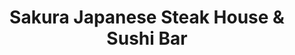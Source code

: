 ---
layout: place
title: "Sakura Japanese Steak House & Sushi Bar"
permalink: /new-york/canandaigua/sakura-japanese-steak-house-sushi-bar.html
stateAbbr: NY
stateName: New York
cityName: Canandaigua
seo:
  name: "Sakura Japanese Steak House & Sushi Bar"
  type: Restaurant
  links: null
description: "Sakura Japanese Steak House & Sushi Bar serves delicious sushi in Canandaigua, New York. Try fresh Japanese dishes for a great dining experience. "
place_id: ChIJ8ZRsZo0m0YkRr84zK67BH90
photos:
  - name: >-
      places/ChIJ8ZRsZo0m0YkRr84zK67BH90/photos/AeeoHcIUFrhzRTpHAQ16lQmNDVSQkS6Yg2Xcv0kWUhmHudkycmQGkJvWKEPeGHNYyHln7YJ7zHM9uBC1Xycc2Qg2x-delcT3jNKWDFQyLVFNgSOhmFvVzxlYg3UXFXQKq3Bv3-d2kDjK3L2SwYB6Uhxxpr00E6RArilBvGiXHxXocZblXbpQoXLVh7vR3oQ34UtJMHcGx9o-6B7_1dEoEzk7xC2vWQYd_-rdxeO2ObE6sj9tFghtZY8Crg5c_sngpTUJZ4aXfYe3dT3TUJkrJC2FluvAR6Iev-x83FbbfhopcwRNh8SS7iIOcS0GbwPKQ7qX59xKB5vJYzBPqh6n-EggXMMoN9qYW5T-rZXw8exlCBV-VQV2DqWYBxp9CMjkF8U8SlUrgkw37pJLBlXDyI0dEw3lyapWxCGJrk6iwCgijgKSQwZy
    widthPx: 4032
    heightPx: 3024
    authorAttributions:
      - displayName: Ted Tucker
        uri: https://maps.google.com/maps/contrib/102340972440731917240
        photoUri: >-
          https://lh3.googleusercontent.com/a-/ALV-UjVusoFx_ZwX93UpPTa4v6JJj_Tnt56Vv39yJLLKIH5KgLbP22Pb=s100-p-k-no-mo
    flagContentUri: >-
      https://www.google.com/local/imagery/report/?cb_client=maps_api_places.places_api&image_key=!1e10!2sCIHM0ogKEICAgIDq6obvoAE&hl=en-US
    googleMapsUri: >-
      https://www.google.com/maps/place//data=!3m4!1e2!3m2!1sCIHM0ogKEICAgIDq6obvoAE!2e10!4m2!3m1!1s0x89d1268d666c94f1:0xdd1fc1ae2b33ceaf
  - name: >-
      places/ChIJ8ZRsZo0m0YkRr84zK67BH90/photos/AeeoHcL1loEf7IEahEv_mEJlNfTpzeg_KqFBNw3aHKXEAKSC-OrqkiPrF3TSiZQEnkDzZO8r5Cp8l4LcyBvWEPqNiMKNr9gQaDMTNZ_yfVZ4SF2ggeBbmJSU0wuszG9Yd7n4rHcjyLFdNjs_nsxFh3W0Q1FYpkLNvKfLTGbFvD-EEdBaWEUWLsIjD2UQtovbnMFsWZYKZ-Vi1273R6mLDmVmJimSuOxz84n9hlzlRDyCusMzcJ3Zj4z0uMRhL5rGCi0m6ooACE99x82DL1SHEg225GIKpuC693xRPrhc-IJ0nB0TjA
    widthPx: 750
    heightPx: 750
    authorAttributions:
      - displayName: Sakura Japanese Steak House & Sushi Bar
        uri: https://maps.google.com/maps/contrib/110971720588961579774
        photoUri: >-
          https://lh3.googleusercontent.com/a/ACg8ocKa69dJXAtadMXbU2oERm3jQswVrz2QTaoaWW5pulAd99BCjg=s100-p-k-no-mo
    flagContentUri: >-
      https://www.google.com/local/imagery/report/?cb_client=maps_api_places.places_api&image_key=!1e10!2sAF1QipPXKp3HjqUK3d8K0A0Ha65zzRA_i2O8uOxjtu9p&hl=en-US
    googleMapsUri: >-
      https://www.google.com/maps/place//data=!3m4!1e2!3m2!1sAF1QipPXKp3HjqUK3d8K0A0Ha65zzRA_i2O8uOxjtu9p!2e10!4m2!3m1!1s0x89d1268d666c94f1:0xdd1fc1ae2b33ceaf
  - name: >-
      places/ChIJ8ZRsZo0m0YkRr84zK67BH90/photos/AeeoHcIpR1J5xINwzyurbjpPOCeWrXvqG4911Us3WBNWoc87dTc8U6p3G_AK_GQK832Bp9qFcaOZPn5uyKo-0lT0HQpMFBYFZq9zO9usK5Xd4g-JKjKCBjlMX1BRI-Otv9mkyU5UH9NRWP-H4umzypuGuAqzowVYkk9yNdb3MY2UXVHUJHJfrBD8qau5XW_LKmFcylhABhtgaIf3Tw74HD0Ubgsn5nEfc0jUlqRuBmPcnobtMml23rF7TfXXJhH8dOQP-iDM_RPuMsknPYQ2X2jDb-pMsHw7rk-J1jx5gVbw9nyGvliBbOWaD32EERmNJaxpc7whMKH3S5JKGiXNW7IBQ7fBzAbAKaJ4QCJJqLlLTJw8D-e7OKz2Q6ml6RvTev_FsvG4Fy_vz_oludwobd_R7U5SRBFoyWdVJFv-tZEOQC9elazFJWffI49GEEmdsWWH
    widthPx: 2046
    heightPx: 1060
    authorAttributions:
      - displayName: scott herrick
        uri: https://maps.google.com/maps/contrib/110295205007772209176
        photoUri: >-
          https://lh3.googleusercontent.com/a-/ALV-UjU8f6iP68O1W-gqnrXalqf8dEnew6bZ9-aAIEh3Uj2p56RLFU8T=s100-p-k-no-mo
    flagContentUri: >-
      https://www.google.com/local/imagery/report/?cb_client=maps_api_places.places_api&image_key=!1e10!2sCIABIhAGbzaqjyFiDWfnSioAATig&hl=en-US
    googleMapsUri: >-
      https://www.google.com/maps/place//data=!3m4!1e2!3m2!1sCIABIhAGbzaqjyFiDWfnSioAATig!2e10!4m2!3m1!1s0x89d1268d666c94f1:0xdd1fc1ae2b33ceaf
  - name: >-
      places/ChIJ8ZRsZo0m0YkRr84zK67BH90/photos/AeeoHcIfDI1UC6GIC0UMCengM8pTbeYoSsbvL19C3qXBvE98BriIbY3vpTDB9uXDGcBF46oRtjkqEywGH3VByUy9fmRRjFmIP9NdA_miFrzowZQfmfoc3156_ABSiVtVL_DpKjY8Jba8T0MSQ_gi0bnmtzOf0RFJohclNJ2-FBnUTA1DKbqG3D39i5L0Ljh03JuQP23xB1FX7IDfAvpEMCl4HeixpGk-Ue54uQZQPUWRCNTOTj-oEIFgKie1wi8mjwCTLmF4YCS-bqkXRppGBgFMS5VSPE0hCYLrLUFdOZu3MXuRYzXjWAft4twmR-QaytjjxN6slkPVSpRmHgRSB4oSq4wyBr9isbHsLC7mjxV89461VTunEbjfG7nqR0V-Q1tqkv5eDQKwf0BDiKALwEbi2uQXQ6S5tZJrG7YFUyUJ4SJxEA
    widthPx: 2882
    heightPx: 2650
    authorAttributions:
      - displayName: scott herrick
        uri: https://maps.google.com/maps/contrib/110295205007772209176
        photoUri: >-
          https://lh3.googleusercontent.com/a-/ALV-UjU8f6iP68O1W-gqnrXalqf8dEnew6bZ9-aAIEh3Uj2p56RLFU8T=s100-p-k-no-mo
    flagContentUri: >-
      https://www.google.com/local/imagery/report/?cb_client=maps_api_places.places_api&image_key=!1e10!2sCIHM0ogKEICAgIDfqJ63dQ&hl=en-US
    googleMapsUri: >-
      https://www.google.com/maps/place//data=!3m4!1e2!3m2!1sCIHM0ogKEICAgIDfqJ63dQ!2e10!4m2!3m1!1s0x89d1268d666c94f1:0xdd1fc1ae2b33ceaf
  - name: >-
      places/ChIJ8ZRsZo0m0YkRr84zK67BH90/photos/AeeoHcJftMLB3LyPTAlHwWLhkmLYvBN3PHShwZRZdECpitiEzFMk92mLMFP9QdtzjMUY5kYwriVExTktrCN8MGEkxMHEqBHrGqifUe6Cf7ONT7zs1b5C5sZ4WRP50H6ZfQP9UKsEpM-kZ-xcSWaNcn1Se6yc2RYwThFz_vqy7TWumv3mnFYZCInzN_rlXa9TBCWjKho2dEV6le-8G71EJJk870bGnjUyTDhrq8-7OyqillfLul9Gr1UFIzdkQEJclULoteywexJgAkrfGhWv3UyfJZyjNlVTDPQyETpFystVJ6EM6xG98LqY9KumcQX6JK_5GZgciHUHKSpgcZW_tt9cLAAWda1Z_yec0NcvEw_ZG1l0xcoZ4sstDN7gGOvlWWOm5CRl-9uR0451u3WafI5A4Q2dYyukkYmgAJDtk58bAxIvHQ
    widthPx: 3192
    heightPx: 2148
    authorAttributions:
      - displayName: scott herrick
        uri: https://maps.google.com/maps/contrib/110295205007772209176
        photoUri: >-
          https://lh3.googleusercontent.com/a-/ALV-UjU8f6iP68O1W-gqnrXalqf8dEnew6bZ9-aAIEh3Uj2p56RLFU8T=s100-p-k-no-mo
    flagContentUri: >-
      https://www.google.com/local/imagery/report/?cb_client=maps_api_places.places_api&image_key=!1e10!2sCIHM0ogKEICAgIDnr-23JA&hl=en-US
    googleMapsUri: >-
      https://www.google.com/maps/place//data=!3m4!1e2!3m2!1sCIHM0ogKEICAgIDnr-23JA!2e10!4m2!3m1!1s0x89d1268d666c94f1:0xdd1fc1ae2b33ceaf
  - name: >-
      places/ChIJ8ZRsZo0m0YkRr84zK67BH90/photos/AeeoHcLpDOq4TCKGnFbvh6f5d2-AhQ9jFiMB022CYmFUve_KltbSgi2SZchr97zc_bNrshEBLUoWfZGl38aAFfqQifJ14r7kblwCmIK2sLrppX1rZiHPy0UPWr2MfzWZDIlSWPxjlpkd3JmltRpls69PSWTr8Qln4tKRQQNLFItqlQ6PGqGxaTzgA2KK_GH7Q7YUd7YpV9wViuZ6TPNulYHWPGXoJPhf_ZIrl_Q9Z8QQoebjjZC2m23KezeLh0PKrWvNFdMm9KoNKNmNd7EN-8IZnW6TkVQjfmrqxckFq6lAPjE-_MxBMjy8hjmxmLzA4tzHbvnzU6bPGqWdek5MGMsr7Ay4ja_Wk0QwRmuMtnkqfcYYXG1sJ08BuzHTsJg_ZnaM6Xmwc3GT-8OSh0OeqQ4WEx6K01lFb9pDqxwQL5cZn0LwH7g
    widthPx: 1786
    heightPx: 1284
    authorAttributions:
      - displayName: scott herrick
        uri: https://maps.google.com/maps/contrib/110295205007772209176
        photoUri: >-
          https://lh3.googleusercontent.com/a-/ALV-UjU8f6iP68O1W-gqnrXalqf8dEnew6bZ9-aAIEh3Uj2p56RLFU8T=s100-p-k-no-mo
    flagContentUri: >-
      https://www.google.com/local/imagery/report/?cb_client=maps_api_places.places_api&image_key=!1e10!2sCIHM0ogKEICAgIC3w7-IqAE&hl=en-US
    googleMapsUri: >-
      https://www.google.com/maps/place//data=!3m4!1e2!3m2!1sCIHM0ogKEICAgIC3w7-IqAE!2e10!4m2!3m1!1s0x89d1268d666c94f1:0xdd1fc1ae2b33ceaf
  - name: >-
      places/ChIJ8ZRsZo0m0YkRr84zK67BH90/photos/AeeoHcKfRyajReyRCWoshX5beARsw-kwWMBbenUcrSrNnhihaKKdlQO6fDIc0oOUE3jHfdGfqzowXp-wlPJepRQVbJPllrc9w0GXhCAR9UH41iWZQMfGDy9F_vLTYgI_1wFn2J_gcHa4cSbADDRgrDluBQGxutLvbY-BS_zJVFquFi1KpA9vfz7YZ_FVgGRirXedggrHsd768oU9DXBuZI9XOWv8rHFa6uoR-3RmoWWSvep0Ld0jD_u9tvetdQDKV7ZItYfO2sEE9xuezKwMIFJ5nAyL0XJIvWnYAxxEYnCXxVeus37dCBnO2Gvj7CjeeCYUYGPcQ9m4BxCMn6ks6baUaG6pZuwyg1T6kEHpDVlTvKW7GCIqx22PIPcm_SQBZqQ9isrhbjxztydFvYq6BzSCqx9_koxjLZj7vC55_KQL2PrL8cEa
    widthPx: 4000
    heightPx: 2252
    authorAttributions:
      - displayName: Niecy I
        uri: https://maps.google.com/maps/contrib/106191371755657836443
        photoUri: >-
          https://lh3.googleusercontent.com/a-/ALV-UjVebcX6do180-fxeehpmdEQu3VSXo30CkQZMR5iaEhvoKD2YuA=s100-p-k-no-mo
    flagContentUri: >-
      https://www.google.com/local/imagery/report/?cb_client=maps_api_places.places_api&image_key=!1e10!2sCIHM0ogKEICAgMCAlbqRygE&hl=en-US
    googleMapsUri: >-
      https://www.google.com/maps/place//data=!3m4!1e2!3m2!1sCIHM0ogKEICAgMCAlbqRygE!2e10!4m2!3m1!1s0x89d1268d666c94f1:0xdd1fc1ae2b33ceaf
  - name: >-
      places/ChIJ8ZRsZo0m0YkRr84zK67BH90/photos/AeeoHcIE2ACDEfRmBLU1Gf0HCgYa-viLWXq1EJlcRbup3fID8g-i-idzWb9ikZmmxL69wUWFf8TJrlpyLPCCQzoEDUf2nq4gR3aihBpvfH9db6Mq6CrBgVWGcpRv5KUDcYh4-u7bmKy38iqposm1yxk6fh4d3n9uUfp3jsrJzY1mwWe0P_7R56e8uMHFdDHZYdBVnm6nxoVDKIW5x2qdVJV35uR1n3d1p0rzhKTqumzU1YNd9nUhxPhQk6FKGkU9maj0KlFq1QEYxQJxiy2V_YTkGDkVj7AoqPgvYSOfKh_fy6FIYoiRxF0TSC8A0uA4zqAUothaIm4Pq_gVXHcQVHDc7-vGAyyZG22hZIlGGTH1VXWQPDFZ6JqMuEUFNkK6UbxVMnfNDDwuu1pAF8MsEC1tXdMQ6_xAfXsqwTesTAw39XE8zA
    widthPx: 4080
    heightPx: 3072
    authorAttributions:
      - displayName: Jareth Graves
        uri: https://maps.google.com/maps/contrib/109072005684737525348
        photoUri: >-
          https://lh3.googleusercontent.com/a-/ALV-UjWyGVrrkjcRL14Ajqc3oFPK7iRVXZR8sxnvgF9EhtORbs1hjtE=s100-p-k-no-mo
    flagContentUri: >-
      https://www.google.com/local/imagery/report/?cb_client=maps_api_places.places_api&image_key=!1e10!2sCIHM0ogKEICAgICHqMe8Fg&hl=en-US
    googleMapsUri: >-
      https://www.google.com/maps/place//data=!3m4!1e2!3m2!1sCIHM0ogKEICAgICHqMe8Fg!2e10!4m2!3m1!1s0x89d1268d666c94f1:0xdd1fc1ae2b33ceaf
  - name: >-
      places/ChIJ8ZRsZo0m0YkRr84zK67BH90/photos/AeeoHcJcWItvJ7orvQHSaZfZzXpPeY_8-tK-CXgFPcb5dpKXEFS_mfUcZfmINSKBRtfb7WX8WsOgPUa9VHUQK5pzyYVUoKe00EQzs5BVK7wC80-MJCbjxZ6C9F8c6-6M4WnMwqFIypdrF54uv8Z3bGqWEnzyt3x1XATa1xbZ7dLPA7kkVG_5d2BHgcWIc2Wq9N6JmwJsSdXhPloRcz2eZuKIMWN_jMIQyrrqUD4C8Hf1OO9NW7rsM7TWtAZbHlY3IuY-nTdIKJ5FFO-4CScfut7ob2wpsWgDexvCxLXT2umHxStXwQ0_FFtuFwZx42rnZxuRzNxKosfCHw9VEWh3Dg4aIgVxauV3ncvFPrWJzYvpiZM29qY0ju9sE_fSrRhu0RwhjFfquEmZ30OMhNx8rl8V5JfOEcz1xlpfqAETofezmonN0w
    widthPx: 3000
    heightPx: 4000
    authorAttributions:
      - displayName: heinz boelter
        uri: https://maps.google.com/maps/contrib/116796920686284913344
        photoUri: >-
          https://lh3.googleusercontent.com/a/ACg8ocK38KwKWPeAUaEzzmg1EQ-i-Flh5aTTCwpndT8599GmhL_nJg=s100-p-k-no-mo
    flagContentUri: >-
      https://www.google.com/local/imagery/report/?cb_client=maps_api_places.places_api&image_key=!1e10!2sCIHM0ogKEICAgICvm8iZIA&hl=en-US
    googleMapsUri: >-
      https://www.google.com/maps/place//data=!3m4!1e2!3m2!1sCIHM0ogKEICAgICvm8iZIA!2e10!4m2!3m1!1s0x89d1268d666c94f1:0xdd1fc1ae2b33ceaf
  - name: >-
      places/ChIJ8ZRsZo0m0YkRr84zK67BH90/photos/AeeoHcIwtVNrgvBkl7CFL3cNctmilJ4SJuLiCFmIkWc6Q2Neu9cakYITCoGgaHABNKEL_D07UmrlTSif0KRdtb68rbXdy1Y7aCEVqcbiBpyiGlmUxrJQU-jns4nb_VuyaUkg32B57sYfhb2Uz2mPEH2lc2oOBGpDx8NSlPFbVz_G5-8bRHlxZ5otnzlF7WVKCPeWfps9uAh8eA79BlVBfBonVvRSRvaCLquQ8o7Ah5StGl0Ao0kcrZ626pbXF2J3yArW2IBhvuHYCDdOTKAFJGs2w68aXJhpTQ-CO4uTMQoNMJuBpk0ZOi6wGdSsr58P3Ui4KLalW2wk4aMgQnQlPFsTURdet6gx0jfULULGLRMj-LZzaA6UdPLt0q9OO3Pk3Gyk5ESSjTyDfCesgXa9i3Mh4cuUImCEm7QMW2K6fOMEp6M
    widthPx: 3000
    heightPx: 4000
    authorAttributions:
      - displayName: R. ODB
        uri: https://maps.google.com/maps/contrib/103806856084513952774
        photoUri: >-
          https://lh3.googleusercontent.com/a-/ALV-UjUo_gby2Bguo3rYs4v24Chmhp_JA8Ne9IltWlRRHn5P1FseTg9D=s100-p-k-no-mo
    flagContentUri: >-
      https://www.google.com/local/imagery/report/?cb_client=maps_api_places.places_api&image_key=!1e10!2sCIHM0ogKEICAgID2xdLlUw&hl=en-US
    googleMapsUri: >-
      https://www.google.com/maps/place//data=!3m4!1e2!3m2!1sCIHM0ogKEICAgID2xdLlUw!2e10!4m2!3m1!1s0x89d1268d666c94f1:0xdd1fc1ae2b33ceaf
address: 57 Eastern Blvd, Canandaigua, NY 14424, USA
street: 57 Eastern Blvd
city: Canandaigua
state: NY
zip: '14424'
country: USA
neighborhood: null
latitude: '42.877070'
longitude: '-77.267185'
accessibility_options:
  wheelchairAccessibleParking: true
  wheelchairAccessibleEntrance: true
  wheelchairAccessibleRestroom: true
  wheelchairAccessibleSeating: true
business_status: OPERATIONAL
name: Sakura Japanese Steak House & Sushi Bar
google_maps_links:
  directionsUri: >-
    https://www.google.com/maps/dir//''/data=!4m7!4m6!1m1!4e2!1m2!1m1!1s0x89d1268d666c94f1:0xdd1fc1ae2b33ceaf!3e0
  placeUri: https://maps.google.com/?cid=15933666960453389999
  writeAReviewUri: >-
    https://www.google.com/maps/place//data=!4m3!3m2!1s0x89d1268d666c94f1:0xdd1fc1ae2b33ceaf!12e1
  reviewsUri: >-
    https://www.google.com/maps/place//data=!4m4!3m3!1s0x89d1268d666c94f1:0xdd1fc1ae2b33ceaf!9m1!1b1
  photosUri: >-
    https://www.google.com/maps/place//data=!4m3!3m2!1s0x89d1268d666c94f1:0xdd1fc1ae2b33ceaf!10e5
primary_type: Japanese Restaurant
opening_hours:
  regular: null
  current: null
secondary_opening_hours:
  regular:
    weekdayDescriptions: null
    type: null
  current:
    weekdayDescriptions: null
    type: null
phone: null
price_level: null
price_range: null
rating: null
rating_count: 0
website: null
reviews: null
parking_options: null
payment_options: null
allow_dogs: null
curbside_pickup: null
delivery: null
dine_in: null
good_for_children: null
good_for_groups: null
good_for_sports: null
live_music: null
menu_for_children: null
outdoor_seating: null
reservable: null
restroom: null
serves_beer: null
serves_breakfast: null
serves_brunch: null
serves_cocktails: null
serves_coffee: null
serves_dinner: null
serves_dessert: null
serves_lunch: null
serves_vegetarian_food: null
serves_wine: null
takeout: null
summary: null

---